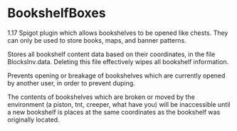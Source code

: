 # BookshelfBoxes
1.17 Spigot plugin which allows bookshelves to be opened like chests. They can only be used to store books, maps, and banner patterns. 

Stores all bookshelf content data based on their coordinates, in the file BlocksInv.data. Deleting this file effectively wipes all bookshelf information.

Prevents opening or breakage of bookshelves which are currently opened by another user, in order to prevent duping.

The contents of bookshelves which are broken or moved by the environment (a piston, tnt, creeper, what have you) will be inaccessible until a new bookshelf is places at the same coordinates as the bookshelf was originally located. 
